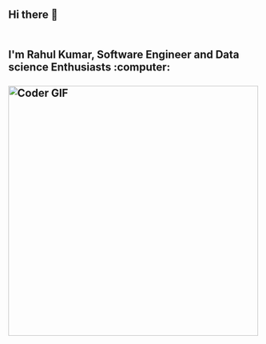 ## Hi there 👋
<h2 align="left">
 <abc>
  <br> I'm Rahul Kumar, Software Engineer and Data science Enthusiasts :computer:<br>
  <br>
    <img src="https://media.giphy.com/media/SWoSkN6DxTszqIKEqv/giphy.gif" alt="Coder GIF" width="500">
 </abc>
</h2> 

